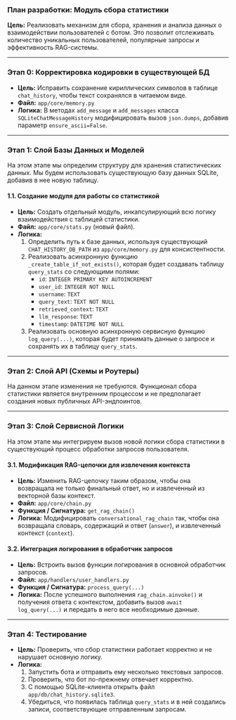 ### План разработки: Модуль сбора статистики
**Цель:** Реализовать механизм для сбора, хранения и анализа данных о взаимодействии пользователей с ботом. Это позволит отслеживать количество уникальных пользователей, популярные запросы и эффективность RAG-системы.

---

### Этап 0: Корректировка кодировки в существующей БД
*   **Цель:** Исправить сохранение кириллических символов в таблице `chat_history`, чтобы текст сохранялся в читаемом виде.
*   **Файл:** `app/core/memory.py`
*   **Логика:** В методах `add_message` и `add_messages` класса `SQLiteChatMessageHistory` модифицировать вызов `json.dumps`, добавив параметр `ensure_ascii=False`.

---

### Этап 1: Слой Базы Данных и Моделей
На этом этапе мы определим структуру для хранения статистических данных. Мы будем использовать существующую базу данных SQLite, добавив в нее новую таблицу.

#### 1.1. Создание модуля для работы со статистикой
*   **Цель:** Создать отдельный модуль, инкапсулирующий всю логику взаимодействия с таблицей статистики.
*   **Файл:** `app/core/stats.py` (новый файл).
*   **Логика:**
    1.  Определить путь к базе данных, используя существующий `CHAT_HISTORY_DB_PATH` из `app/core/memory.py` для консистентности.
    2.  Реализовать асинхронную функцию `_create_table_if_not_exists()`, которая будет создавать таблицу `query_stats` со следующими полями:
        *   `id`: `INTEGER PRIMARY KEY AUTOINCREMENT`
        *   `user_id`: `INTEGER NOT NULL`
        *   `username`: `TEXT`
        *   `query_text`: `TEXT NOT NULL`
        *   `retrieved_context`: `TEXT`
        *   `llm_response`: `TEXT`
        *   `timestamp`: `DATETIME NOT NULL`
    3.  Реализовать основную асинхронную сервисную функцию `log_query(...)`, которая будет принимать данные о запросе и сохранять их в таблицу `query_stats`.

---

### Этап 2: Слой API (Схемы и Роутеры)
На данном этапе изменения не требуются. Функционал сбора статистики является внутренним процессом и не предполагает создания новых публичных API-эндпоинтов.

---

### Этап 3: Слой Сервисной Логики
На этом этапе мы интегрируем вызов новой логики сбора статистики в существующий процесс обработки запросов пользователя.

#### 3.1. Модификация RAG-цепочки для извлечения контекста
*   **Цель:** Изменить RAG-цепочку таким образом, чтобы она возвращала не только финальный ответ, но и извлеченный из векторной базы контекст.
*   **Файл:** `app/core/chain.py`
*   **Функция / Сигнатура:** `get_rag_chain()`
*   **Логика:** Модифицировать `conversational_rag_chain` так, чтобы она возвращала словарь, содержащий и ответ (`answer`), и извлеченный контекст (`context`).

#### 3.2. Интеграция логирования в обработчик запросов
*   **Цель:** Встроить вызов функции логирования в основной обработчик запросов.
*   **Файл:** `app/handlers/user_handlers.py`
*   **Функция / Сигнатура:** `process_query(...)`
*   **Логика:** После успешного выполнения `rag_chain.ainvoke()` и получения ответа с контекстом, добавить вызов `await log_query(...)` и передать в него все необходимые данные.

---

### Этап 4: Тестирование
*   **Цель:** Проверить, что сбор статистики работает корректно и не нарушает основную логику.
*   **Логика:**
    1.  Запустить бота и отправить ему несколько текстовых запросов.
    2.  Проверить, что бот по-прежнему отвечает корректно.
    3.  С помощью SQLite-клиента открыть файл `app/db/chat_history.sqlite3`.
    4.  Убедиться, что появилась таблица `query_stats` и в ней создались записи, соответствующие отправленным запросам.